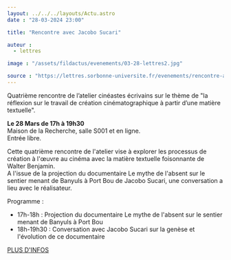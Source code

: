 ```yaml
---
layout: ../../../layouts/Actu.astro
date : "28-03-2024 23:00"

title: "Rencontre avec Jacobo Sucari"

auteur :
  - lettres

image : "/assets/fildactus/evenements/03-28-lettres2.jpg"

source : "https://lettres.sorbonne-universite.fr/evenements/rencontre-avec-jacobo-sucari"
---
```


Quatrième rencontre de l’atelier cinéastes écrivains sur le thème de "la réflexion sur le travail de création cinématographique à partir d’une matière textuelle".

__Le 28 Mars de 17h à 19h30__  
Maison de la Recherche, salle S001 et en ligne.  
Entrée libre.

Cette quatrième rencontre de l'atelier vise à explorer les processus de création à l'œuvre au cinéma avec la matière textuelle foisonnante de Walter Benjamin.  
A l'issue de la projection du documentaire Le mythe de l'absent sur le sentier menant de Banyuls à Port Bou de Jacobo Sucari, une conversation a lieu avec le réalisateur.

Programme :  
- 17h-18h : Projection du documentaire Le mythe de l'absent sur le sentier menant de Banyuls à Port Bou  
- 18h-19h30 : Conversation avec Jacobo Sucari sur la genèse et l'évolution de ce documentaire

[PLUS D'INFOS](https://lettres.sorbonne-universite.fr/evenements/rencontre-avec-jacobo-sucari)

